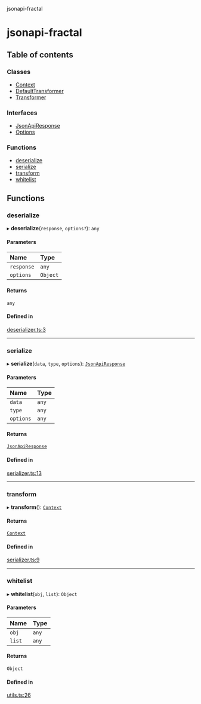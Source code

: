 jsonapi-fractal

# jsonapi-fractal

## Table of contents

### Classes

- [Context](classes/Context.md)
- [DefaultTransformer](classes/DefaultTransformer.md)
- [Transformer](classes/Transformer.md)

### Interfaces

- [JsonApiResponse](interfaces/JsonApiResponse.md)
- [Options](interfaces/Options.md)

### Functions

- [deserialize](README.md#deserialize)
- [serialize](README.md#serialize)
- [transform](README.md#transform)
- [whitelist](README.md#whitelist)

## Functions

### deserialize

▸ **deserialize**(`response`, `options?`): `any`

#### Parameters

| Name | Type |
| :------ | :------ |
| `response` | `any` |
| `options` | `Object` |

#### Returns

`any`

#### Defined in

[deserializer.ts:3](https://github.com/andersondanilo/jsonapi-fractal/blob/de98cb3/src/deserializer.ts#L3)

___

### serialize

▸ **serialize**(`data`, `type`, `options`): [`JsonApiResponse`](interfaces/JsonApiResponse.md)

#### Parameters

| Name | Type |
| :------ | :------ |
| `data` | `any` |
| `type` | `any` |
| `options` | `any` |

#### Returns

[`JsonApiResponse`](interfaces/JsonApiResponse.md)

#### Defined in

[serializer.ts:13](https://github.com/andersondanilo/jsonapi-fractal/blob/de98cb3/src/serializer.ts#L13)

___

### transform

▸ **transform**(): [`Context`](classes/Context.md)

#### Returns

[`Context`](classes/Context.md)

#### Defined in

[serializer.ts:9](https://github.com/andersondanilo/jsonapi-fractal/blob/de98cb3/src/serializer.ts#L9)

___

### whitelist

▸ **whitelist**(`obj`, `list`): `Object`

#### Parameters

| Name | Type |
| :------ | :------ |
| `obj` | `any` |
| `list` | `any` |

#### Returns

`Object`

#### Defined in

[utils.ts:26](https://github.com/andersondanilo/jsonapi-fractal/blob/de98cb3/src/utils.ts#L26)

